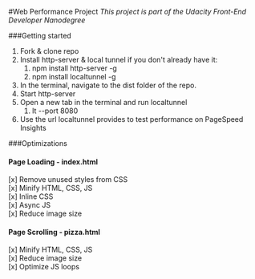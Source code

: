 #Web Performance Project
_This project is part of the Udacity Front-End Developer Nanodegree_

###Getting started
1. Fork & clone repo
2. Install http-server & local tunnel if you don't already have it:
    1. npm install http-server -g
    2. npm install localtunnel -g
3. In the terminal, navigate to the dist folder of the repo.
4. Start http-server
5. Open a new tab in the terminal and run localtunnel
    1. lt --port 8080
6. Use the url localtunnel provides to test performance on PageSpeed Insights

###Optimizations

#### Page Loading - index.html
[x] Remove unused styles from CSS  
[x] Minify HTML, CSS, JS  
[x] Inline CSS  
[x] Async JS  
[x] Reduce image size  

#### Page Scrolling - pizza.html
[x] Minify HTML, CSS, JS  
[x] Reduce image size  
[x] Optimize JS loops  

